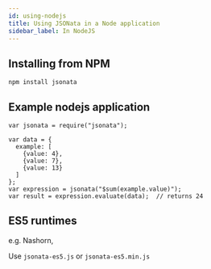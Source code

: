 ```yaml
---
id: using-nodejs
title: Using JSONata in a Node application
sidebar_label: In NodeJS
---
```


## Installing from NPM

`npm install jsonata`

## Example nodejs application

```
var jsonata = require("jsonata");

var data = {
  example: [
    {value: 4},
    {value: 7},
    {value: 13}
  ]
};
var expression = jsonata("$sum(example.value)");
var result = expression.evaluate(data);  // returns 24
```

## ES5 runtimes

e.g. Nashorn, 

Use `jsonata-es5.js` or `jsonata-es5.min.js`

